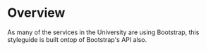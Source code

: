 # Overview

As many of the services in the University are using Bootstrap, this styleguide is built ontop of Bootstrap's API also.
